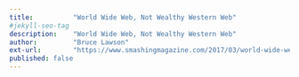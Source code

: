 ```yaml
---
title:          "World Wide Web, Not Wealthy Western Web"
#jekyll-seo-tag
description:    "World Wide Web, Not Wealthy Western Web"
author:         "Bruce Lawson"
ext-url:        "https://www.smashingmagazine.com/2017/03/world-wide-web-not-wealthy-western-web-part-1/"
published: false
---
```

